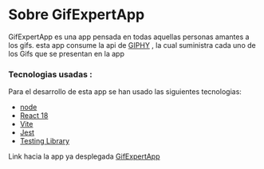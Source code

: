 # Sobre GifExpertApp
GifExpertApp es una app pensada en todas aquellas personas amantes a los gifs.
esta app consume la api de [GIPHY](https://developers.giphy.com/) , la cual suministra cada uno de los Gifs que se presentan en la app 

### Tecnologias usadas :
Para el desarrollo de esta app se  han  usado las siguientes tecnologias:
- [node](https://nodejs.org/en/)
- [React 18](https://es.reactjs.org/)
- [Vite](https://vitejs.dev/)
- [Jest](https://jestjs.io/es-ES/)
- [Testing Library](https://testing-library.com/)

Link hacia la app ya  desplegada [GifExpertApp](https://gif-expert-davidgp.netlify.app/)
